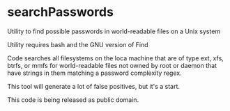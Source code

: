 # searchPasswords
Utility to find possible passwords in world-readable files on a Unix system

Utility requires bash and the GNU version of Find

Code searches all filesystems on the loca machine that are of type ext, xfs, btrfs, or mmfs for world-readable files not owned by root or daemon that have strings in them matching a password complexity regex.  

This tool will generate a lot of false positives, but it's a start.

This code is being released as public domain.
